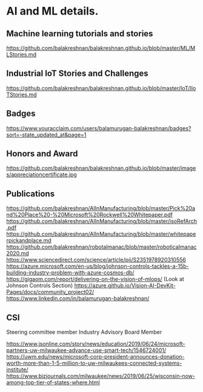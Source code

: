# AI and ML details.

## Machine learning tutorials and stories

https://github.com/balakreshnan/balakreshnan.github.io/blob/master/ML/MLStories.md

## Industrial IoT Stories and Challenges

https://github.com/balakreshnan/balakreshnan.github.io/blob/master/IoT/IIoTStories.md

## Badges

https://www.youracclaim.com/users/balamurugan-balakreshnan/badges?sort=-state_updated_at&page=1

## Honors and Award

https://github.com/balakreshnan/balakreshnan.github.io/blob/master/images/appreciationcertificate.jpg

## Publications

https://github.com/balakreshnan/AIInManufacturing/blob/master/Pick%20and%20Place%20-%20Microsoft%20Rockwell%20Whitepaper.pdf
https://github.com/balakreshnan/AIInManufacturing/blob/master/isoRefArch.pdf
https://github.com/balakreshnan/AIInManufacturing/blob/master/whitepaperpickandplace.md
https://github.com/balakreshnan/robotalmanac/blob/master/roboticalmanac2020.md
https://www.sciencedirect.com/science/article/pii/S2351978920310556
https://azure.microsoft.com/en-us/blog/johnson-controls-tackles-a-15b-building-industry-problem-with-azure-cosmos-db/
https://gigaom.com/report/delivering-on-the-vision-of-mlops/ (Look at Johnson Controls Section)
https://azure.github.io/Vision-AI-DevKit-Pages/docs/community_project02/
https://www.linkedin.com/in/balamurugan-balakreshnan/

## CSI

Steering committee member
Industry Advisory Board Member

https://www.jsonline.com/story/news/education/2019/06/24/microsoft-partners-uw-milwaukee-advance-use-smart-tech/1546724001/
https://uwm.edu/news/microsoft-corp-president-announces-donation-worth-more-than-1-5-million-to-uw-milwaukees-connected-systems-institute/
https://www.bizjournals.com/milwaukee/news/2019/06/25/wisconsin-now-among-top-tier-of-states-where.html
